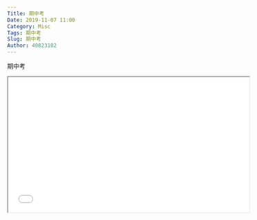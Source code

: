 ```yaml
---
Title: 期中考
Date: 2019-11-07 11:00
Category: Misc
Tags: 期中考
Slug: 期中考
Author: 40823102
---
```


期中考

<!-- PELICAN_END_SUMMARY -->

<iframe width="560" height="314" allowfullscreen="allowfullscreen" src="//www.youtube.com/embed/Nka-QrZy2lY"></iframe>